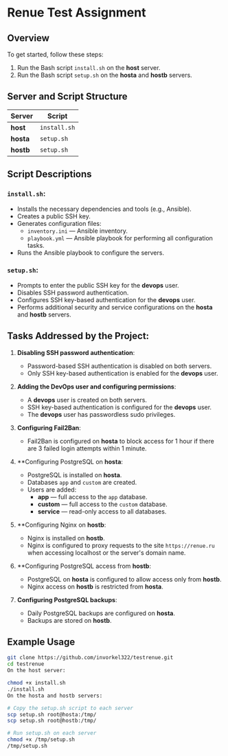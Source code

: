 # Renue Test Assignment

## Overview
To get started, follow these steps:

1. Run the Bash script `install.sh` on the **host** server.
2. Run the Bash script `setup.sh` on the **hosta** and **hostb** servers.

## Server and Script Structure

| **Server** | **Script**     |
|------------|----------------|
| **host**   | `install.sh`   |
| **hosta**  | `setup.sh`     |
| **hostb**  | `setup.sh`     |

## Script Descriptions

### `install.sh`:
- Installs the necessary dependencies and tools (e.g., Ansible).
- Creates a public SSH key.
- Generates configuration files:
  - `inventory.ini` — Ansible inventory.
  - `playbook.yml` — Ansible playbook for performing all configuration tasks.
- Runs the Ansible playbook to configure the servers.

### `setup.sh`:
- Prompts to enter the public SSH key for the **devops** user.
- Disables SSH password authentication.
- Configures SSH key-based authentication for the **devops** user.
- Performs additional security and service configurations on the **hosta** and **hostb** servers.

## Tasks Addressed by the Project:

1. **Disabling SSH password authentication**:
   - Password-based SSH authentication is disabled on both servers.
   - Only SSH key-based authentication is enabled for the **devops** user.

2. **Adding the DevOps user and configuring permissions**:
   - A **devops** user is created on both servers.
   - SSH key-based authentication is configured for the **devops** user.
   - The **devops** user has passwordless sudo privileges.

3. **Configuring Fail2Ban**:
   - Fail2Ban is configured on **hosta** to block access for 1 hour if there are 3 failed login attempts within 1 minute.

4. **Configuring PostgreSQL on **hosta**:
   - PostgreSQL is installed on **hosta**.
   - Databases `app` and `custom` are created.
   - Users are added:
     - **app** — full access to the `app` database.
     - **custom** — full access to the `custom` database.
     - **service** — read-only access to all databases.

5. **Configuring Nginx on **hostb**:
   - Nginx is installed on **hostb**.
   - Nginx is configured to proxy requests to the site `https://renue.ru` when accessing localhost or the server's domain name.

6. **Configuring PostgreSQL access from **hostb**:
   - PostgreSQL on **hosta** is configured to allow access only from **hostb**.
   - Nginx access on **hostb** is restricted from **hosta**.

7. **Configuring PostgreSQL backups**:
   - Daily PostgreSQL backups are configured on **hosta**.
   - Backups are stored on **hostb**.

## Example Usage


```bash
git clone https://github.com/invorkel322/testrenue.git
cd testrenue
On the host server:

chmod +x install.sh
./install.sh
On the hosta and hostb servers:

# Copy the setup.sh script to each server
scp setup.sh root@hosta:/tmp/
scp setup.sh root@hostb:/tmp/

# Run setup.sh on each server
chmod +x /tmp/setup.sh
/tmp/setup.sh
